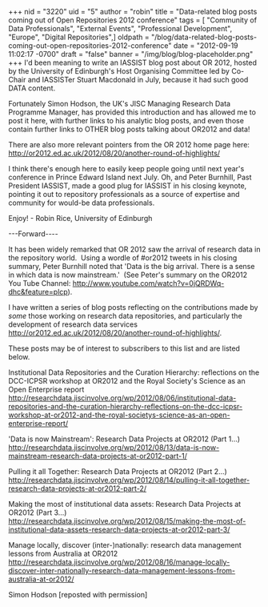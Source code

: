 +++
nid = "3220"
uid = "5"
author = "robin"
title = "Data-related blog posts coming out of Open Repositories 2012 conference"
tags = [ "Community of Data Professionals", "External Events", "Professional Development", "Europe", "Digital Repositories",]
oldpath = "/blog/data-related-blog-posts-coming-out-open-repositories-2012-conference"
date = "2012-09-19 11:02:17 -0700"
draft = "false"
banner = "/img/blog/blog-placeholder.png"
+++
I'd been meaning to write an IASSIST blog post about
OR 2012, hosted by the University of Edinburgh's Host Organising
Committee led by Co-Chair and IASSISTer Stuart Macdonald in July,
because it had such good DATA content.

Fortunately Simon Hodson, the UK's JISC Managing Research Data
Programme Manager, has provided this introduction and has allowed me to
post it here, with further links to his analytic blog posts, and even
those contain further links to OTHER blog posts talking about OR2012 and
data!

There are also more relevant pointers from the OR 2012 home page here:
<http://or2012.ed.ac.uk/2012/08/20/another-round-of-highlights/>

I think there's enough here to easily keep people going until next
year's conference in Prince Edward Island next July. Oh, and Peter
Burnhill, Past President IASSIST, made a good plug for IASSIST in his
closing keynote, pointing it out to repository professionals as a source
of expertise and community for would-be data professionals.

Enjoy! - Robin Rice, University of Edinburgh

---Forward----

It has been widely remarked that OR 2012 saw the arrival of research
data in the repository world.  Using a wordle of #or2012 tweets in his
closing summary, Peter Burnhill noted that 'Data is the big arrival.
There is a sense in which data is now mainstream.'  (See Peter's summary
on the OR2012 You Tube Channel:
<http://www.youtube.com/watch?v=0jQRDWq-dhc&feature=plcp>).

I have written a series of blog posts reflecting on the contributions
made by *some* those working on research data repositories, and
particularly the development of research data services
http://or2012.ed.ac.uk/2012/08/20/another-round-of-highlights/.

These posts may be of interest to subscribers to this list and are
listed below.

Institutional Data Repositories and the Curation Hierarchy: reflections
on the DCC-ICPSR workshop at OR2012 and the Royal Society's Science as
an Open Enterprise report
<http://researchdata.jiscinvolve.org/wp/2012/08/06/institutional-data-repositories-and-the-curation-hierarchy-reflections-on-the-dcc-icpsr-workshop-at-or2012-and-the-royal-societys-science-as-an-open-enterprise-report/>

'Data is now Mainstream': Research Data Projects at OR2012 (Part 1...)
<http://researchdata.jiscinvolve.org/wp/2012/08/13/data-is-now-mainstream-research-data-projects-at-or2012-part-1/>

Pulling it all Together: Research Data Projects at OR2012 (Part 2...)
<http://researchdata.jiscinvolve.org/wp/2012/08/14/pulling-it-all-together-research-data-projects-at-or2012-part-2/>

Making the most of institutional data assets: Research Data Projects at
OR2012 (Part 3...)
<http://researchdata.jiscinvolve.org/wp/2012/08/15/making-the-most-of-institutional-data-assets-research-data-projects-at-or2012-part-3/>

Manage locally, discover (inter-)nationally: research data management
lessons from Australia at OR2012
<http://researchdata.jiscinvolve.org/wp/2012/08/16/manage-locally-discover-inter-nationally-research-data-management-lessons-from-australia-at-or2012/>

Simon Hodson [reposted with permission]
